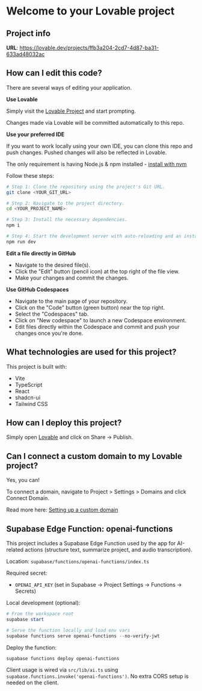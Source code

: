 # Welcome to your Lovable project

## Project info

**URL**: https://lovable.dev/projects/ffb3a204-2cd7-4d87-ba31-633ad48032ac

## How can I edit this code?

There are several ways of editing your application.

**Use Lovable**

Simply visit the [Lovable Project](https://lovable.dev/projects/ffb3a204-2cd7-4d87-ba31-633ad48032ac) and start prompting.

Changes made via Lovable will be committed automatically to this repo.

**Use your preferred IDE**

If you want to work locally using your own IDE, you can clone this repo and push changes. Pushed changes will also be reflected in Lovable.

The only requirement is having Node.js & npm installed - [install with nvm](https://github.com/nvm-sh/nvm#installing-and-updating)

Follow these steps:

```sh
# Step 1: Clone the repository using the project's Git URL.
git clone <YOUR_GIT_URL>

# Step 2: Navigate to the project directory.
cd <YOUR_PROJECT_NAME>

# Step 3: Install the necessary dependencies.
npm i

# Step 4: Start the development server with auto-reloading and an instant preview.
npm run dev
```

**Edit a file directly in GitHub**

- Navigate to the desired file(s).
- Click the "Edit" button (pencil icon) at the top right of the file view.
- Make your changes and commit the changes.

**Use GitHub Codespaces**

- Navigate to the main page of your repository.
- Click on the "Code" button (green button) near the top right.
- Select the "Codespaces" tab.
- Click on "New codespace" to launch a new Codespace environment.
- Edit files directly within the Codespace and commit and push your changes once you're done.

## What technologies are used for this project?

This project is built with:

- Vite
- TypeScript
- React
- shadcn-ui
- Tailwind CSS

## How can I deploy this project?

Simply open [Lovable](https://lovable.dev/projects/ffb3a204-2cd7-4d87-ba31-633ad48032ac) and click on Share -> Publish.

## Can I connect a custom domain to my Lovable project?

Yes, you can!

To connect a domain, navigate to Project > Settings > Domains and click Connect Domain.

Read more here: [Setting up a custom domain](https://docs.lovable.dev/features/custom-domain#custom-domain)

## Supabase Edge Function: openai-functions

This project includes a Supabase Edge Function used by the app for AI-related actions (structure text, summarize project, and audio transcription).

Location: `supabase/functions/openai-functions/index.ts`

Required secret:

- `OPENAI_API_KEY` (set in Supabase → Project Settings → Functions → Secrets)

Local development (optional):

```powershell
# From the workspace root
supabase start

# Serve the function locally and load env vars
supabase functions serve openai-functions --no-verify-jwt
```

Deploy the function:

```powershell
supabase functions deploy openai-functions
```

Client usage is wired via `src/lib/ai.ts` using `supabase.functions.invoke('openai-functions')`. No extra CORS setup is needed on the client.

